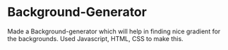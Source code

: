 # Background-Generator
Made a Background-generator which will help in finding nice gradient for the backgrounds. Used Javascript, HTML, CSS to make this. 
